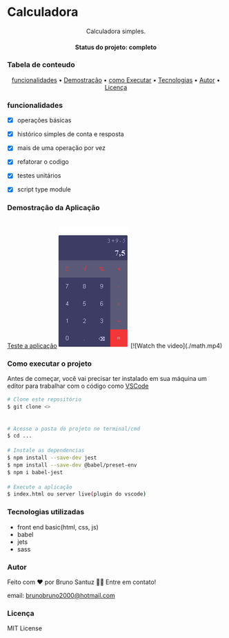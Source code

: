 # Calculadora
<p align="center">Calculadora simples.</p>
<h4 align="center"> Status do projeto: completo</h4>

### Tabela de conteudo

<p align="center">
<a href="#funcionalidades">funcionalidades</a> • 
<a href="#Demostração-da-Aplicação">Demostração</a> • 
<a href="#Como-executar-o-projeto">como Executar</a> • 
<a href="#Tecnologias-utilizadas">Tecnologias</a> •   
<a href="#autor">Autor</a> •
<a href="#licenc-a">Licença</a> 
</p>

### funcionalidades

- [x] operações básicas
- [x] histórico simples de conta e resposta
- [x] mais de uma operação por vez
- [x] refatorar o codigo
- [x] testes unitários
- [x] script type module


### Demostração da Aplicação
<br>
<a href="https://bsantuz.github.io/calculator/">Teste a aplicação<a>
<img src="./c-web.png">
[![Watch the video](./math.mp4)


### Como executar o projeto
Antes de começar, você vai precisar ter instalado em sua máquina um editor para trabalhar com o código como [VSCode](https://code.visualstudio.com/)

```bash
# Clone este repositório
$ git clone <>


# Acesse a pasta do projeto no terminal/cmd
$ cd ...

# Instale as dependencias
$ npm install --save-dev jest
$ npm install --save-dev @babel/preset-env
$ npm i babel-jest

# Execute a aplicação 
$ index.html ou server live(plugin do vscode)

```
         

### Tecnologias utilizadas

* front end basic(html, css, js)
* babel
* jets
* sass

### Autor
Feito com ❤️ por Bruno Santuz 👋🏽 Entre em contato!

email: brunobruno2000@hotmail.com

### Licença
MIT License
